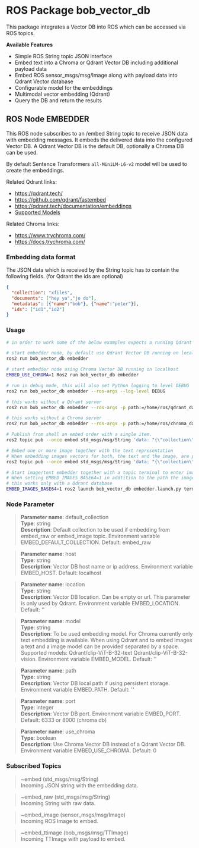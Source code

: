 # ROS Package bob_vector_db

This package integrates a Vector DB into ROS which can be accessed via ROS topics.

**Available Features**

* Simple ROS String topic JSON interface
* Embed text into a Chroma or Qdrant Vector DB including additional payload data
* Embed ROS sensor_msgs/msg/Image
 along with payload data into Qdrant Vector database
* Configurable model for the embeddings
* Multimodal vector embedding (Qdrant)
* Query the DB and return the results

## ROS Node EMBEDDER

This ROS node subscribes to an /embed String topic to receive JSON data with 
embedding messages. It embeds the delivered data into the configured Vector DB. 
A Qdrant Vector DB is the default DB, optionally a Chroma DB can be used.

By default Sentence Transformers `all-MiniLM-L6-v2` model will be used to 
create the embeddings.

Related Qdrant links:
- https://qdrant.tech/
- https://github.com/qdrant/fastembed
- https://qdrant.tech/documentation/embeddings
- [Supported Models](https://qdrant.github.io/fastembed/examples/Supported_Models/#supported-text-embedding-models)


Related Chroma links:
- https://www.trychroma.com/
- https://docs.trychroma.com/



### Embedding data format

The JSON data which is received by the String topic has to contain the 
following fields. (for Qdrant the ids are optional) 

```json
{
  "collection": "xfiles", 
  "documents": ["hey ya","jo do"], 
  "metadatas": [{"name":"bob"}, {"name":"peter"}], 
  "ids": ["id1","id2"]
}
```

### Usage
```bash
# in order to work some of the below examples expects a running Qdrant or Chroma Vector DB

# start embedder node, by default use Qdrant Vector DB running on localhost
ros2 run bob_vector_db embedder

# start embedder node using Chroma Vector DB running on localhost
EMBED_USE_CHROMA=1 Ros2 run bob_vector_db embedder

# run in debug mode, this will also set Python logging to level DEBUG
ros2 run bob_vector_db embedder --ros-args --log-level DEBUG

# this works without a Qdrant server
ros2 run bob_vector_db embedder --ros-args -p path:=/home/ros/qdrant_data

# this works without a Chroma server
ros2 run bob_vector_db embedder --ros-args -p path:=/home/ros/chroma_data -p use_chroma:=true

# Publish from shell an embed order with a single item.
ros2 topic pub --once embed std_msgs/msg/String 'data: "{\"collection\":\"xfiles\", \"documents\":[\"Bobs ROS nodes are a collection of NLP and LLM tools for ROS\"], \"metadatas\": [{\"author\":\"bob\"}], \"ids\":[\"id1\"]}"'

# Embed one or more image together with the text representation
# When embedding images vectors for both, the text and the image, are produced and stored into the Qdrant DB
ros2 topic pub --once embed std_msgs/msg/String 'data: "{\"collection\":\"image_data\", \"documents\":[\"An animal from the animal farm in pink\"], \"images\": [\"/home/ros/ros2_ws/img/images/piglet.jpg\"], \"metadatas\": [{\"author\":\"bob\"}]}"'

# Start image/text embedder together with a topic terminal to enter image embed messages manually
# When setting EMBED_IMAGES_BASE64=1 in addtition to the path the image is stored in BASE64 format into payload key `image_base64`
# this works only with a Qdrant database
EMBED_IMAGES_BASE64=1 ros2 launch bob_vector_db embedder.launch.py terminal:=true
```

### Node Parameter

> **Parameter name**: default_collection\
> **Type**: string\
> **Description**: Default collection to be used if embedding from embed_raw or embed_image topic. Environment variable EMBED_DEFAULT_COLLECTION. Default: embed_raw

> **Parameter name**: host\
> **Type**: string\
> **Description**: Vector DB host name or ip address. Environment variable EMBED_HOST. Default: localhost

> **Parameter name**: location\
> **Type**: string\
> **Description**: Vector DB location. Can be empty or url. This parameter is only used by Qdrant. Environment variable EMBED_LOCATION. Default: ''

> **Parameter name**: model\
> **Type**: string\
> **Description**: To be used embedding model. For Chroma currently only text embedding is available. When using Qdrant and to embed images a text and a image model can be provided separated by a space. Supported models: Qdrant/clip-ViT-B-32-text Qdrant/clip-ViT-B-32-vision. Environment variable EMBED_MODEL. Default: ''

> **Parameter name**: path\
> **Type**: string\
> **Description**: Vector DB local path if using persistent storage. Environment variable EMBED_PATH. Default: ''

> **Parameter name**: port\
> **Type**: integer\
> **Description**: Vector DB port. Environment variable EMBED_PORT. Default: 6333 or 8000 (chroma db)

> **Parameter name**: use_chroma\
> **Type**: boolean\
> **Description**: Use Chroma Vector DB instead of a Qdrant Vector DB. Environment variable EMBED_USE_CHROMA. Default: 0

### Subscribed Topics

> ~embed (std_msgs/msg/String)\
Incoming JSON string with the embedding data.

> ~embed_raw (std_msgs/msg/String)\
Incoming String with raw data.

> ~embed_image (sensor_msgs/msg/Image)\
Incoming ROS Image to embed.

> ~embed_ttimage (bob_msgs/msg/TTImage)\
Incoming TTImage with payload to embed.

